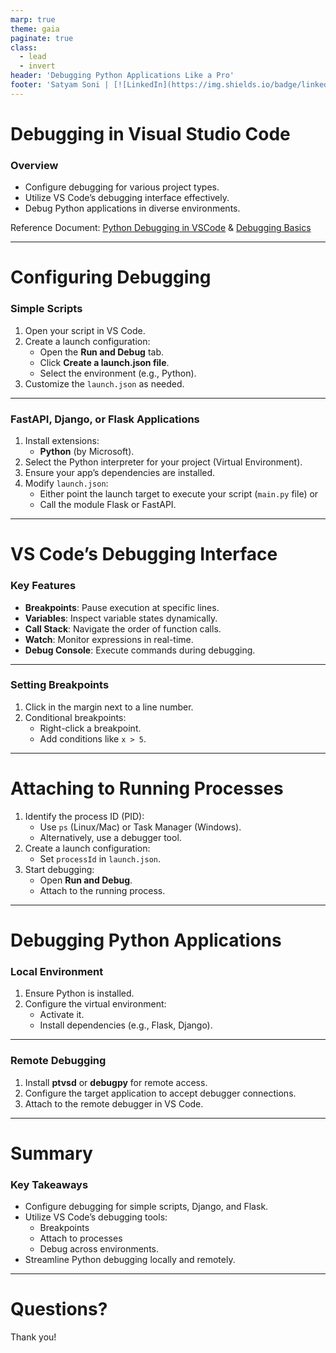 ```yaml
---
marp: true
theme: gaia
paginate: true
class:
  - lead
  - invert
header: 'Debugging Python Applications Like a Pro'
footer: 'Satyam Soni | [![LinkedIn](https://img.shields.io/badge/linkedin-%230077B5.svg?style=for-the-badge&logo=linkedin&logoColor=white)](https://www.linkedin.com/in/-satyamsoni/)'
---
```

<style>
section {
   font-size: 27px;
}
</style>

# Debugging in Visual Studio Code

### Overview
- Configure debugging for various project types.
- Utilize VS Code’s debugging interface effectively.
- Debug Python applications in diverse environments.

Reference Document: [Python Debugging in VSCode](https://code.visualstudio.com/docs/python/debugging) & [Debugging Basics](https://code.visualstudio.com/docs/editor/debugging)

---

# Configuring Debugging

### Simple Scripts
1. Open your script in VS Code.
2. Create a launch configuration:
   - Open the **Run and Debug** tab.
   - Click **Create a launch.json file**.
   - Select the environment (e.g., Python).
3. Customize the `launch.json` as needed.

---

### FastAPI, Django, or Flask Applications
1. Install extensions:
   - **Python** (by Microsoft).
2. Select the Python interpreter for your project (Virtual Environment).
3. Ensure your app’s dependencies are installed.
4. Modify `launch.json`:
   - Either point the launch target to execute your script (`main.py` file) 
   or
   - Call the module Flask or FastAPI.

---

# VS Code’s Debugging Interface

### Key Features
- **Breakpoints**: Pause execution at specific lines.
- **Variables**: Inspect variable states dynamically.
- **Call Stack**: Navigate the order of function calls.
- **Watch**: Monitor expressions in real-time.
- **Debug Console**: Execute commands during debugging.

---

### Setting Breakpoints
1. Click in the margin next to a line number.
2. Conditional breakpoints:
   - Right-click a breakpoint.
   - Add conditions like `x > 5`.

---

# Attaching to Running Processes

1. Identify the process ID (PID):
   - Use `ps` (Linux/Mac) or Task Manager (Windows).
   - Alternatively, use a debugger tool.
2. Create a launch configuration:
   - Set `processId` in `launch.json`.
3. Start debugging:
   - Open **Run and Debug**.
   - Attach to the running process.

---

# Debugging Python Applications

### Local Environment
1. Ensure Python is installed.
2. Configure the virtual environment:
   - Activate it.
   - Install dependencies (e.g., Flask, Django).

---

### Remote Debugging
1. Install **ptvsd** or **debugpy** for remote access.
2. Configure the target application to accept debugger connections.
3. Attach to the remote debugger in VS Code.

---

# Summary

### Key Takeaways
- Configure debugging for simple scripts, Django, and Flask.
- Utilize VS Code’s debugging tools:
  - Breakpoints
  - Attach to processes
  - Debug across environments.
- Streamline Python debugging locally and remotely.

---

# Questions?

Thank you!